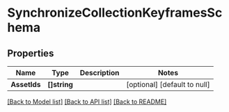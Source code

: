 # SynchronizeCollectionKeyframesSchema

## Properties
Name | Type | Description | Notes
------------ | ------------- | ------------- | -------------
**AssetIds** | **[]string** |  | [optional] [default to null]

[[Back to Model list]](../README.md#documentation-for-models) [[Back to API list]](../README.md#documentation-for-api-endpoints) [[Back to README]](../README.md)


